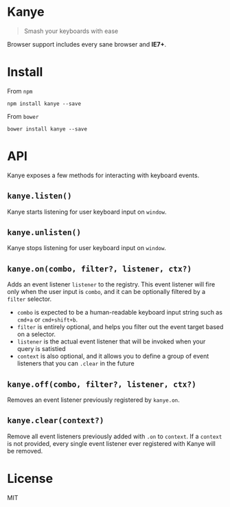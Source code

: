 # Kanye

> Smash your keyboards with ease

Browser support includes every sane browser and **IE7+**.

# Install

From `npm`

```shell
npm install kanye --save
```

From `bower`

```shell
bower install kanye --save
```

# API

Kanye exposes a few methods for interacting with keyboard events.

## `kanye.listen()`

Kanye starts listening for user keyboard input on `window`.

## `kanye.unlisten()`

Kanye stops listening for user keyboard input on `window`.

## `kanye.on(combo, filter?, listener, ctx?)`

Adds an event listener `listener` to the registry. This event listener will fire only when the user input is `combo`, and it can be optionally filtered by a `filter` selector.

- `combo` is expected to be a human-readable keyboard input string such as `cmd+a` or `cmd+shift+b`.
- `filter` is entirely optional, and helps you filter out the event target based on a selector.
- `listener` is the actual event listener that will be invoked when your query is satistied
- `context` is also optional, and it allows you to define a group of event listeners that you can `.clear` in the future

## `kanye.off(combo, filter?, listener, ctx?)`

Removes an event listener previously registered by `kanye.on`.

## `kanye.clear(context?)`

Remove all event listeners previously added with `.on` to `context`. If a `context` is not provided, every single event listener ever registered with Kanye will be removed.

# License

MIT
